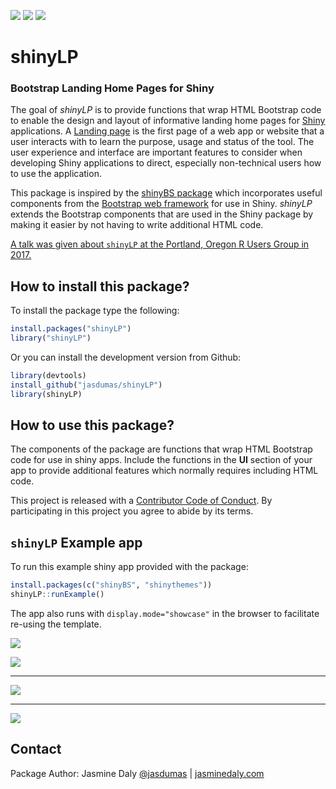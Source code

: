 ![](https://travis-ci.org/jasdumas/shinyLP.svg?branch=master)
![](https://cranlogs.r-pkg.org/badges/shinyLP)
![](https://cranlogs.r-pkg.org/badges/grand-total/shinyLP)

# shinyLP

### Bootstrap Landing Home Pages for Shiny

The goal of *shinyLP* is to provide functions that wrap HTML Bootstrap code to enable the design and layout of informative landing home pages for [Shiny](https://shiny.posit.co/) applications. A [Landing page](https://en.wikipedia.org/wiki/Landing_page) is the first page of a web app or website that a user interacts with to learn the purpose, usage and status of the tool. The user experience and interface are important features to consider when developing Shiny applications to direct, especially non-technical users how to use the application.

This package is inspired by the [shinyBS package](https://github.com/ebailey78/shinyBS) which incorporates useful components from the [Bootstrap web framework](https://getbootstrap.com/) for use in Shiny. *shinyLP* extends the Bootstrap components that are used in the Shiny package by making it easier by not having to write additional HTML code.

[A talk was given about `shinyLP` at the Portland, Oregon R Users Group in 2017.](https://jasminedaly.com/talks/PDX-R-user-group/pdx-r-user-group-slides.html#(1))

## How to install this package?

To install the package type the following:

```r
install.packages("shinyLP")
library("shinyLP")
```

Or you can install the development version from Github:

```r
library(devtools)
install_github("jasdumas/shinyLP")
library(shinyLP)
```

## How to use this package?

The components of the package are functions that wrap HTML Bootstrap code for use in shiny apps. Include the functions in the **UI** section of your app to provide additional features which normally requires including HTML code.

This project is released with a [Contributor Code of Conduct](https://github.com/jasdumas/shinyLP/blob/master/CONDUCT.md). By participating in this project you agree to abide by its terms.


## `shinyLP` Example app

To run this example shiny app provided with the package:

```r
install.packages(c("shinyBS", "shinythemes"))
shinyLP::runExample()
```

The app also runs with `display.mode="showcase"` in the browser to facilitate re-using the template.

![](https://raw.githubusercontent.com/jasdumas/shinyLP/master/example1.jpg)

![](https://raw.githubusercontent.com/jasdumas/shinyLP/master/example3.jpg)

___

![](https://raw.githubusercontent.com/jasdumas/shinyLP/master/example2.jpg)

___

![](https://raw.githubusercontent.com/jasdumas/shinyLP/master/example4.jpg)


## Contact

Package Author: Jasmine Daly [@jasdumas](https://twitter.com/jasdumas) | [jasminedaly.com](https://jasminedaly.com/) 
